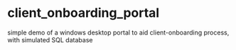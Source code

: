# client_onboarding_portal
simple demo of a windows desktop portal to aid client-onboarding process, with simulated SQL database 
